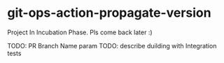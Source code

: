 # git-ops-action-propagate-version

Project In Incubation Phase. Pls come back later :)

TODO: PR Branch Name param
TODO: describe duilding with Integration tests
